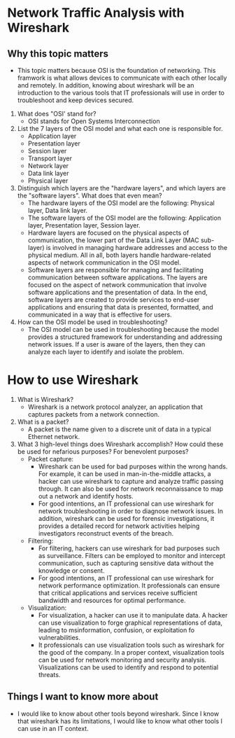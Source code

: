 # Network Traffic Analysis with Wireshark
## Why this topic matters
- This topic matters because OSI is the foundation of networking. This framwork is what allows devices to communicate with each other locally and remotely. In addition, knowing about wireshark will be an introduction to the various tools that IT professionals will use in order to troubleshoot and keep devices secured. 
 1. What does "OSI' stand for?
    - OSI stands for Open Systems Interconnection   
 2. List the 7 layers of the OSI model and what each one is responsible for.
    - Application layer
    - Presentation layer
    - Session layer
    - Transport layer
    - Network layer
    - Data link layer
    - Physical layer
 3. Distinguish which layers are the "hardware layers", and which layers are the "software layers". What does that even mean?
    - The hardware layers of the OSI model are the following: Physical layer, Data link layer.
    - The software layers of the OSI model are the following: Application layer, Presentation layer, Session layer.
    - Hardware layers are focused on the physical aspects of communication, the lower part of the Data Link Layer (MAC sub-layer) is involved in managing hardware addresses and access to the physical medium. All in all, both layers handle hardware-related aspects of network communication in the OSI model.
    - Software layers are responsible for managing and facilitating communication between software applications. The layers are focused on the aspect of network communication that involve software applications and the presentation of data. In the end, software layers are created to provide services to end-user applications and ensuring that data is presented, formatted, and communicated in a way that is effective for users. 
 4. How can the OSI model be used in troubleshooting?
    - The OSI model can be used in troubleshooting because the model provides a structured framework for understanding and addressing network issues. If a user is aware of the layers, then they can analyze each layer to identify and isolate the problem. 
# How to use Wireshark
1. What is Wireshark?
    - Wireshark is a network protocol analyzer, an application that captures packets from a network connection. 
2. What is a packet?
    - A packet is the name given to a discrete unit of data in a typical Ethernet network.
3. What 3 high-level things does Wireshark accomplish? How could these be used for nefarious purposes? For benevolent purposes?
    - Packet capture:
        - Wireshark can be used for bad purposes within the wrong hands. For example, it can be used in man-in-the-middle attacks, a hacker can use wireshark to capture and analyze traffic passing through. It can also be used for network reconnaissance to map out a network and identify hosts.
        - For good intentions, an IT professional can use wireshark for network troubleshooting in order to diagnose network issues. In addition, wireshark can be used for forensic investigations, it provides a detailed record for network activities helping investigators reconstruct events of the breach. 
    - Filtering:
        - For filtering, hackers can use wireshark for bad purposes such as surveillance. Filters can be employed to monitor and intercept communication, such as capturing sensitive data without the knowledge or consent.
        - For good intentions, an IT professional can use wireshark for network performance optimization. It professionals can ensure that critical applications and services receive sufficient bandwidth and resources for optimal performance.  
    - Visualization:
        - For visualization, a hacker can use it to manipulate data. A hacker can use visualization to forge graphical representations of data, leading to msinformation, confusion, or exploitation fo vulnerabilities.
        -  It professionals can use visualization tools such as wireshark for the good of the company. In a proper context, visualization tools can be used for network monitoring and security analysis. Visualizations can be used to identify and respond to potential threats. 
## Things I want to know more about
- I would like to know about other tools beyond wireshark. Since I know that wireshark has its limitations, I would like to know what other tools I can use in an IT context. 
